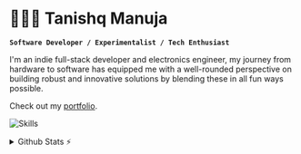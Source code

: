 # 👨🏻‍🚀 Tanishq Manuja

**`Software Developer / Experimentalist / Tech Enthusiast`**

<!-- <img src="https://github.com/tanishqmanuja/tanishqmanuja/blob/main/assets/hi.gif" width="16px" alt="hi"> -->
I'm an indie full-stack developer and electronics engineer, my journey from hardware to software has equipped me with a well-rounded perspective on building robust and innovative solutions by blending these in all fun ways possible.

Check out my [portfolio](https://tqman.pages.dev).

![Skills](https://skills-icons.vercel.app/api/icons?i=js,ts,html,css,sass,angular,ionic,capacitorjs,react,nextjs,astro,vite,tailwind,express,elysia,mongodb,mysql,prisma,nodejs,bun,py,go,arduino,bash,git,github,docker,vscode,neovim,figma,linux,windows)

<details>
  <summary>Github Stats ⚡</summary>
  
  <a href="#">![Github stats](https://github-readme-stats.vercel.app/api?username=tanishqmanuja&theme=blueberry&count_private=true&hide_border=true&line_height=20)</a>
  <a href="#">![Top Langs](https://github-readme-stats.vercel.app/api/top-langs/?username=tanishqmanuja&layout=compact&theme=blueberry&count_private=true&hide_border=true)</a>
</details>

